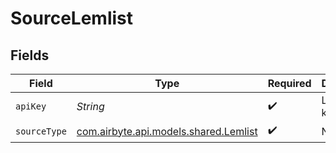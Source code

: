 # SourceLemlist


## Fields

| Field                                                                   | Type                                                                    | Required                                                                | Description                                                             |
| ----------------------------------------------------------------------- | ----------------------------------------------------------------------- | ----------------------------------------------------------------------- | ----------------------------------------------------------------------- |
| `apiKey`                                                                | *String*                                                                | :heavy_check_mark:                                                      | Lemlist API key,                                                        |
| `sourceType`                                                            | [com.airbyte.api.models.shared.Lemlist](../../models/shared/Lemlist.md) | :heavy_check_mark:                                                      | N/A                                                                     |